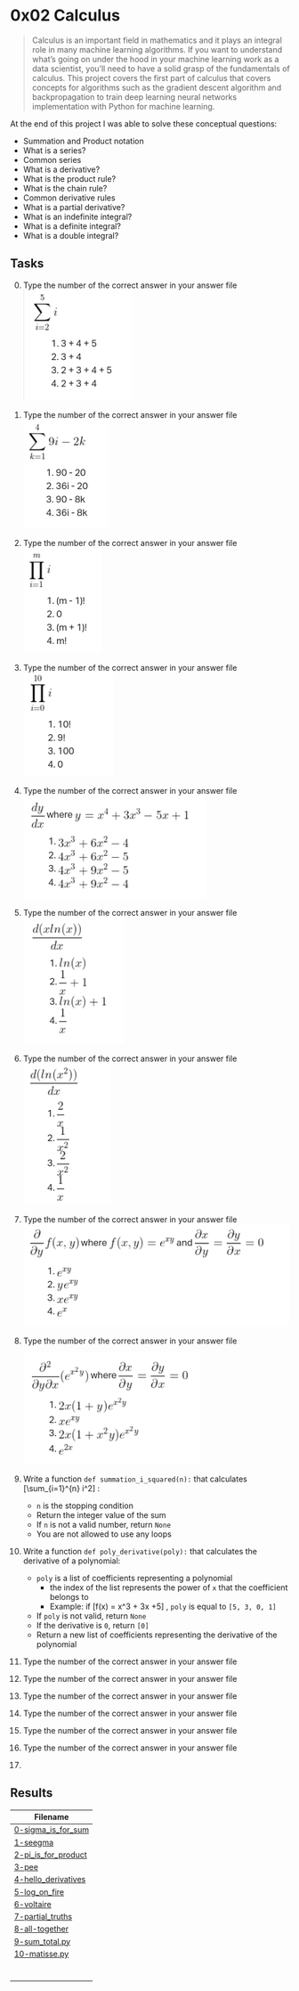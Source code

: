 # 0x02 Calculus

> Calculus is an important field in mathematics and it plays an integral role in many machine learning algorithms. If you want to understand what’s going on under the hood in your machine learning work as a data scientist, you’ll need to have a solid grasp of the fundamentals of calculus. This project covers the first part of calculus that covers concepts for algorithms such as the gradient descent algorithm and backpropagation to train deep learning neural networks implementation with Python for machine learning.

At the end of this project I was able to solve these conceptual questions:

* Summation and Product notation
* What is a series?
* Common series
* What is a derivative?
* What is the product rule?
* What is the chain rule?
* Common derivative rules
* What is a partial derivative?
* What is an indefinite integral?
* What is a definite integral?
* What is a double integral?

## Tasks

0. Type the number of the correct answer in your answer file
    ![Task 0](https://raw.githubusercontent.com/jhonaRiver/holbertonschool-machine_learning/master/math/0x02-calculus/img/task0.png)

1. Type the number of the correct answer in your answer file
    ![Task 1](https://raw.githubusercontent.com/jhonaRiver/holbertonschool-machine_learning/master/math/0x02-calculus/img/task1.png)

2. Type the number of the correct answer in your answer file
    ![Task 2](https://raw.githubusercontent.com/jhonaRiver/holbertonschool-machine_learning/master/math/0x02-calculus/img/task2.png)

3. Type the number of the correct answer in your answer file
    ![Task 3](https://raw.githubusercontent.com/jhonaRiver/holbertonschool-machine_learning/master/math/0x02-calculus/img/task3.png)

4. Type the number of the correct answer in your answer file
    ![Task 4](https://raw.githubusercontent.com/jhonaRiver/holbertonschool-machine_learning/master/math/0x02-calculus/img/task4.png)

5. Type the number of the correct answer in your answer file
    ![Task 5](https://raw.githubusercontent.com/jhonaRiver/holbertonschool-machine_learning/master/math/0x02-calculus/img/task5.png)

6. Type the number of the correct answer in your answer file
    ![Task 6](https://raw.githubusercontent.com/jhonaRiver/holbertonschool-machine_learning/master/math/0x02-calculus/img/task6.png)

7. Type the number of the correct answer in your answer file
    ![Task 7](https://raw.githubusercontent.com/jhonaRiver/holbertonschool-machine_learning/master/math/0x02-calculus/img/task7.png)

8. Type the number of the correct answer in your answer file

    ![Task 8](https://raw.githubusercontent.com/jhonaRiver/holbertonschool-machine_learning/master/math/0x02-calculus/img/task8.png)

9. Write a function `def summation_i_squared(n):` that calculates [\sum_{i=1}^{n} i^2] :

    * `n` is the stopping condition
    * Return the integer value of the sum
    * If `n` is not a valid number, return `None`
    * You are not allowed to use any loops

10. Write a function `def poly_derivative(poly):` that calculates the derivative of a polynomial:

    * `poly` is a list of coefficients representing a polynomial
        * the index of the list represents the power of `x` that the coefficient belongs to
        * Example: if [f(x) = x^3 + 3x +5] , `poly` is equal to `[5, 3, 0, 1]`
    * If `poly` is not valid, return `None`
    * If the derivative is `0`, return `[0]`
    * Return a new list of coefficients representing the derivative of the polynomial

11. Type the number of the correct answer in your answer file
12. Type the number of the correct answer in your answer file
13. Type the number of the correct answer in your answer file
14. Type the number of the correct answer in your answer file
15. Type the number of the correct answer in your answer file
16. Type the number of the correct answer in your answer file
17. 

## Results

| Filename |
| ------ |
| [0-sigma_is_for_sum]()|
| [1-seegma]()|
| [2-pi_is_for_product]()|
| [3-pee]()|
| [4-hello_derivatives]()|
| [5-log_on_fire]()|
| [6-voltaire]()|
| [7-partial_truths]()|
| [8-all-together]()|
| [9-sum_total.py]()|
| [10-matisse.py]()|
| []()|
| []()|
| []()|
| []()|
| []()|
| []()|
| []()|
